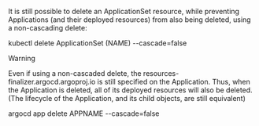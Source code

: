 It is still possible to delete an ApplicationSet resource, while preventing Applications (and their deployed resources) from also being deleted, using a non-cascading delete:

kubectl delete ApplicationSet (NAME) --cascade=false

Warning

Even if using a non-cascaded delete, the resources-finalizer.argocd.argoproj.io is still specified on the Application. Thus, when the Application is deleted, all of its deployed resources will also be deleted. (The lifecycle of the Application, and its child objects, are still equivalent)



argocd app delete APPNAME --cascade=false
